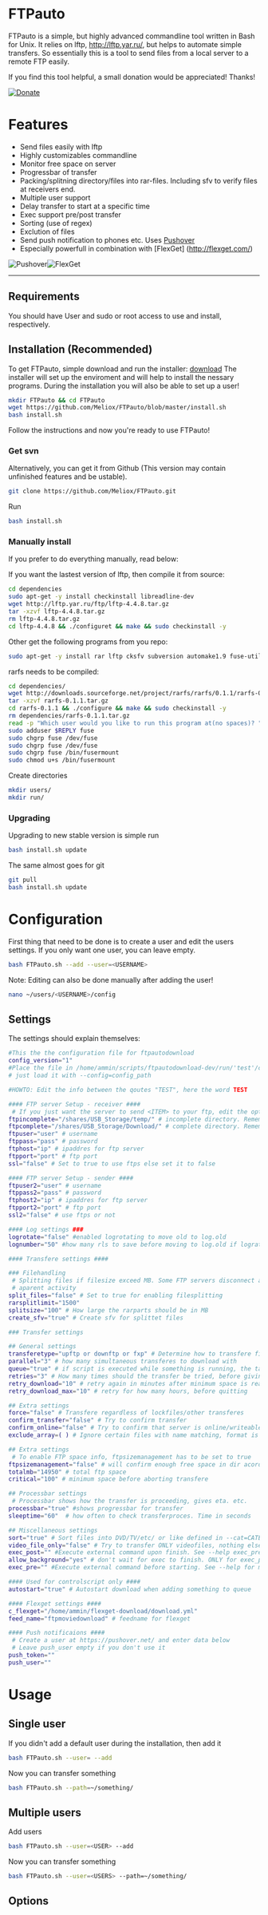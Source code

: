 # FTPauto

FTPauto is a simple, but highly advanced commandline tool written in Bash for Unix. It relies on lftp, http://lftp.yar.ru/, but helps to automate simple transfers. So essentially this is a tool to send files from a local server to a remote FTP easily.

If you find this tool helpful, a small donation would be appreciated! Thanks!

[![Donate](https://www.paypalobjects.com/en_US/i/btn/btn_donate_LG.gif)](https://www.paypal.com/cgi-bin/webscr?cmd=_s-xclick&hosted_button_id=K8XPMSEBERH3W)

# Features
* Send files easily with lftp
* Highly customizables commandline
* Monitor free space on server
* Progressbar of transfer
* Packing/splitning directory/files into rar-files. Including sfv to verify files at receivers end.
* Multiple user support
* Delay transfer to start at a specific time
* Exec support pre/post transfer
* Sorting (use of regex)
* Exclution of files
* Send push notification to phones etc. Uses [Pushover](https://pushover.net/)
* Especially powerfull in combination with [FlexGet] (http://flexget.com/)

![Pushover](https://pushover.net/assets/pushover-header-eaa79ef56c7041125acbe9fb9290b2fa.png)![FlexGet](http://flexget.com/chrome/site/FlexGet.png)

- - -

## Requirements
You should have User and sudo or root access to use and install, respectively. 

## Installation (Recommended)
To get FTPauto, simple download and run the installer: [download](https://github.com/Meliox/FTPauto/install.sh)
The installer will set up the enviroment and will help to install the nessary programs. During the installation you will also be able to set up a user!

```bash
mkdir FTPauto && cd FTPauto
wget https://github.com/Meliox/FTPauto/blob/master/install.sh
bash install.sh
```

Follow the instructions and now you're ready to use FTPauto!

### Get svn
Alternatively, you can get it from Github (This version may contain unfinished features and be ustable).
```bash
git clone https://github.com/Meliox/FTPauto.git
```
Run
```bash 
bash install.sh
```

### Manually install
If you prefer to do everything manually, read below:

If you want the lastest version of lftp, then compile it from source:
```bash
cd dependencies
sudo apt-get -y install checkinstall libreadline-dev
wget http://lftp.yar.ru/ftp/lftp-4.4.8.tar.gz
tar -xzvf lftp-4.4.8.tar.gz
rm lftp-4.4.8.tar.gz
cd lftp-4.4.8 && ./configuret && make && sudo checkinstall -y
```

Other get the following programs from you repo:
```bash
sudo apt-get -y install rar lftp cksfv subversion automake1.9 fuse-utils libfuse-dev checkinstall libreadline-dev
```

rarfs needs to be compiled:
```bash
cd dependencies/
wget http://downloads.sourceforge.net/project/rarfs/rarfs/0.1.1/rarfs-0.1.1.tar.gz
tar -xzvf rarfs-0.1.1.tar.gz
cd rarfs-0.1.1 && ./configure && make && sudo checkinstall -y
rm dependencies/rarfs-0.1.1.tar.gz
read -p "Which user would you like to run this program at(no spaces)? "
sudo adduser $REPLY fuse
sudo chgrp fuse /dev/fuse
sudo chgrp fuse /dev/fuse
sudo chgrp fuse /bin/fusermount
sudo chmod u+s /bin/fusermount
```

Create directories
```bash
mkdir users/
mkdir run/
```

### Upgrading
Upgrading to new stable version is simple run
```bash
bash install.sh update
```

The same almost goes for git
```bash
git pull
bash install.sh update
```

# Configuration
First thing that need to be done is to create a user and edit the users settings. If you only want one user, you can leave <USERNAME> empty.
```bash
bash FTPauto.sh --add --user=<USERNAME>
```
Note: Editing can also be done manually after adding the user!
```bash
nano ~/users/<USERNAME>/config
```
## Settings
The settings should explain themselves:
```bash
#This the the configuration file for ftpautodownload
config_version="1"
#Place the file in /home/ammin/scripts/ftpautodownload-dev/run/'test'/config and load with --user='test' or
# just load it with --config=config_path

#HOWTO: Edit the info between the qoutes "TEST", here the word TEST

#### FTP server Setup - receiver ####
 # If you just want the server to send <ITEM> to your ftp, edit the options below
ftpincomplete="/shares/USB_Storage/temp/" # incomplete directory. Remember trailing slash!
ftpcomplete="/shares/USB_Storage/Download/" # complete directory. Remember trailing slash!
ftpuser="user" # username
ftppass="pass" # password
ftphost="ip" # ipaddres for ftp server
ftpport="port" # ftp port
ssl="false" # Set to true to use ftps else set it to false

#### FTP server Setup - sender ####
ftpuser2="user" # username
ftppass2="pass" # password
ftphost2="ip" # ipaddres for ftp server
ftpport2="port" # ftp port
ssl2="false" # use ftps or not

#### Log settings ###
logrotate="false" #enabled logrotating to move old to log.old
lognumber="50" #how many rls to save before moving to log.old if lograte is set to true otherwise it will remove after rls after X number. 0 for disabled

#### Transfere settings ####

### Filehandling
 # Splitting files if filesize exceed MB. Some FTP servers disconnect after a certain amount of time is there is no
 # aparent activity
split_files="false" # Set to true for enabling filesplitting
rarsplitlimit="1500"
splitsize="100" # How large the rarparts should be in MB
create_sfv="true" # Create sfv for splittet files

### Transfer settings

## General settings
transferetype="upftp or downftp or fxp" # Determine how to transfere file: Either send or receive from ftp or fxp them to another server
parallel="3" # how many simultaneous transferes to download with
queue="true" # if script is executed while something is running, the task is queued
retries="3" # How many times should the transfer be tried, before giving up
retry_download="10" # retry again in minutes after minimum space is reached OR server is offline.
retry_download_max="10" # retry for how many hours, before quitting

## Extra settings
force="false" # Transfere regardless of lockfiles/other transferes
confirm_transfer="false" # Try to confirm transfer
confirm_online="false" # Try to confirm that server is online/writeable before doing anything
exclude_array=( ) # Ignore certain files with name matching, format is ( "word1" "word2" )

## Extra settings
 # To enable FTP space info, ftpsizemanagement has to be set to true
ftpsizemanagement="false" # will confirm enough free space in dir acording to settings
totalmb="14950" # total ftp space
critical="100" # minimum space before aborting transfere

## Processbar settings
 # Processbar shows how the transfer is proceeding, gives eta. etc.
processbar="true" #shows progressbar for transfer
sleeptime="60"  # how often to check transferproces. Time in seconds

## Miscellaneous settings
sort="true" # Sort files into DVD/TV/etc/ or like defined in --cat=CATEGORY. The folders has to exists on server. Changes can be made in /dependencies/sorting.sh
video_file_only="false" # Try to transfer ONLY videofiles, nothing else will be send
exec_post="" #Execute external command upon finish. See --help exec_pre for more info
allow_background="yes" # don't wait for exec to finish. ONLY for exec_post
exec_pre="" #Execute external command before starting. See --help for more info

#### Used for controlscript only ####
autostart="true" # Autostart download when adding something to queue

#### Flexget settings ####
c_flexget="/home/ammin/flexget-download/download.yml"
feed_name="ftpmoviedownload" # feedname for flexget

#### Push notificaions ####
 # Create a user at https://pushover.net/ and enter data below
 # Leave push_user empty if you don't use it
push_token=""
push_user=""
```

# Usage
## Single user
If you didn't add a default user during the installation, then add it
```bash
bash FTPauto.sh --user= --add
```

Now you can transfer something
```bash
bash FTPauto.sh --path=~/something/
```

## Multiple users
Add users
```bash
bash FTPauto.sh --user=<USER> --add
```

Now you can transfer something
```bash
bash FTPauto.sh --user=<USERS> --path=~/something/
```

## Options